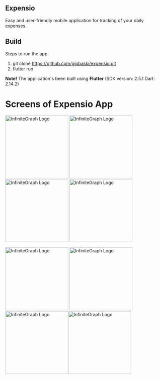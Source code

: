 ## Expensio
Easy and user-friendly mobile application for tracking of your daily expenses.

## Build

Steps to run the app:
1. git clone https://github.com/giobaski/expensio.git
2. flutter run

**Note!** The application's been built using **Flutter** (SDK version: 2.5.1 Dart: 2.14.2)

# Screens of Expensio App

<img src="https://user-images.githubusercontent.com/4931346/162293890-de676c1e-3a3d-4378-b265-2ddc1fc07e21.png" alt="InfiniteGraph Logo" width="200"> <img src="https://user-images.githubusercontent.com/4931346/162294034-8248134d-0e60-4b13-a77a-ec8072fcf358.png" alt="InfiniteGraph Logo" width="200"> <img src="https://user-images.githubusercontent.com/4931346/162294152-426a6e6a-bcc7-4c8a-a671-d494b401d2de.png" alt="InfiniteGraph Logo" width="200"> <img src="https://user-images.githubusercontent.com/4931346/162294233-d009c23f-c619-4c22-8b80-807e607368de.png" alt="InfiniteGraph Logo" width="200">

<img src="https://user-images.githubusercontent.com/4931346/162309103-3689c379-db41-4f0b-961d-ecb457fe4734.png" alt="InfiniteGraph Logo" width="200"> <img src="https://user-images.githubusercontent.com/4931346/162294484-1f641b40-013a-4399-82c9-0a521e840ca4.png" alt="InfiniteGraph Logo" width="200"> <img src="https://user-images.githubusercontent.com/4931346/162294632-4b051b26-c877-4145-b67e-5cacc2778bc2.png" alt="InfiniteGraph Logo" width="200"><img src="https://user-images.githubusercontent.com/4931346/162294561-f776db23-113d-4fe7-8ca9-eb9cdd26d7f9.png" alt="InfiniteGraph Logo" width="200">

